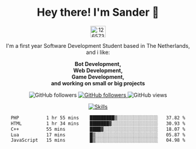 <div align="center">
<h1>Hey there! I'm Sander 🦜</h1>
<a href="https://discord.com/users/1265737667975577721" target="blank"><img align="center" src="https://raw.githubusercontent.com/rahuldkjain/github-profile-readme-generator/master/src/images/icons/Social/discord.svg" alt="1265737667975577721" height="30" width="40" /></a>
<p style="max-width: 40rem">I'm a first year Software Development Student based in The Netherlands, and i like:</p>

<p style="max-width: 40rem">
<b>Bot Development, <br />Web Development, <br> Game Development, <br> and working on small or big projects</b>
</p>

<p>
    <img alt="GitHub followers" src="https://img.shields.io/github/followers/sanderhd">
    <a href="https://www.sanderhd.me">
        <img alt="GitHub followers" src="https://img.shields.io/badge/My-website-blue">
    </a>
    <img alt="GitHub views" src="https://komarev.com/ghpvc/?username=sanderhd&label=Profile+views&color=blue">
</p>

<p>
    <a href="https://sanderhd.me" target="_blank">
        <img alt="Skills" src="https://skillicons.dev/icons?i=html,css,tailwind,js,p5js,nodejs,php,mysql,md,discordjs,bots,figma,github,vscode,windows,vercel&perline=11">
    </a>
</p>

<!--START_SECTION:waka-->

```txt
PHP          1 hr 55 mins    █████████▒░░░░░░░░░░░░░░░   37.82 %
HTML         1 hr 34 mins    ███████▓░░░░░░░░░░░░░░░░░   30.93 %
C++          55 mins         ████▓░░░░░░░░░░░░░░░░░░░░   18.07 %
Lua          17 mins         █▒░░░░░░░░░░░░░░░░░░░░░░░   05.87 %
JavaScript   15 mins         █▒░░░░░░░░░░░░░░░░░░░░░░░   04.98 %
```

<!--END_SECTION:waka-->
</div>
